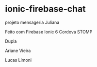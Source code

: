 # ionic-firebase-chat
projeto mensageria Juliana

Feito com Firebase 
Ionic 6
Cordova
STOMP

Dupla

Ariane Vieira

Lucas Limoni
